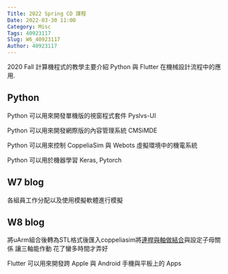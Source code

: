 ```yaml
---
Title: 2022 Spring CD 課程
Date: 2022-03-30 11:00
Category: Misc
Tags: 40923117
Slug: W6_40923117
Author: 40923117
---
```


2020 Fall 計算機程式的教學主要介紹 Python 與 Flutter 在機械設計流程中的應用.

<!-- PELICAN_END_SUMMARY -->

Python
----
Python 可以用來開發單機版的視窗程式套件 Pyslvs-UI

Python 可以用來開發網際版的內容管理系統 CMSiMDE

Python 可以用來控制 CoppeliaSim 與 Webots 虛擬環境中的機電系統

Python 可以用於機器學習 Keras, Pytorch

W7 blog
----
各組員工作分配以及使用模擬軟體進行模擬

W8 blog
----
將uArm組合後轉為STL格式後匯入coppeliasim將[連桿與軸做結合]與設定子母關係 讓三軸能作動 花了蠻多時間才弄好

[連桿與軸做結合]:https://youtu.be/Bpzl5X8-zt0

Flutter 可以用來開發跨 Apple 與 Android 手機與平板上的 Apps

